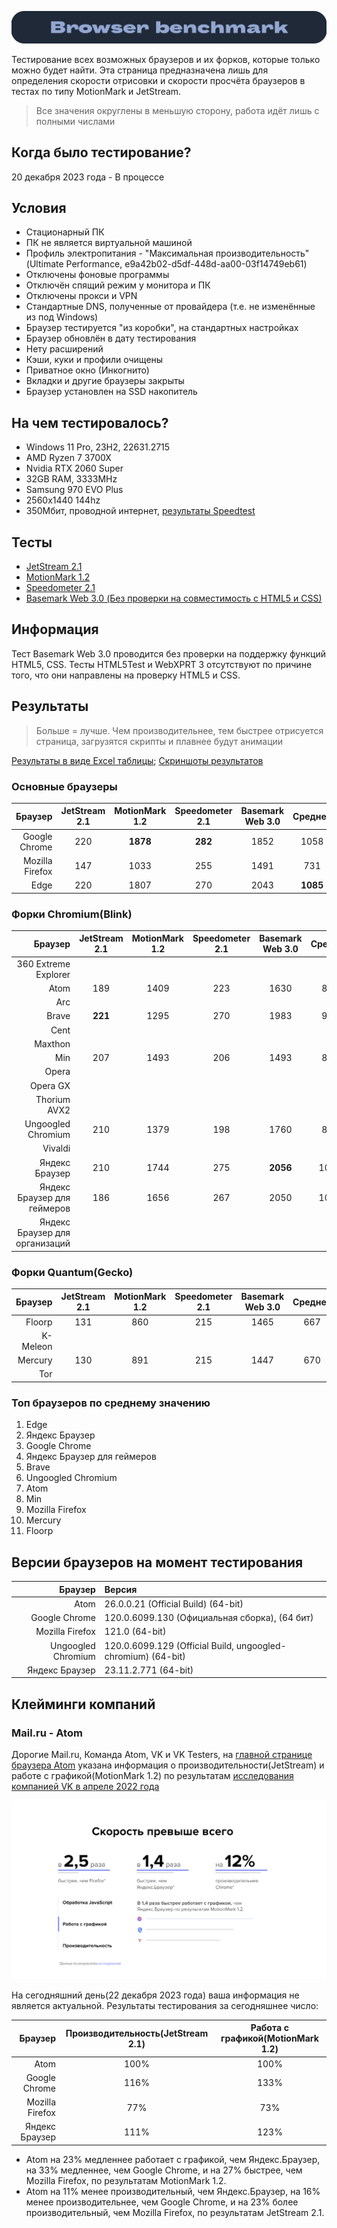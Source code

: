 ![Windows Section](https://github.com/xtcorp/browser-benchmark-results/blob/main/images/BrowserBench.png)

Тестирование всех возможных браузеров и их форков, которые только можно будет найти. Эта страница предназначена лишь для определения скорости отрисовки и скорости просчёта браузеров в тестах по типу MotionMark и JetStream.

> Все значения округлены в меньшую сторону, работа идёт лишь с полными числами

## Когда было тестирование?
20 декабря 2023 года - В процессе

## Условия
- Стационарный ПК
- ПК не является виртуальной машиной
- Профиль электропитания - "Максимальная производительность"(Ultimate Performance,  e9a42b02-d5df-448d-aa00-03f14749eb61)
- Отключены фоновые программы
- Отключён спящий режим у монитора и ПК
- Отключены прокси и VPN
- Стандартные DNS, полученные от провайдера (т.е. не изменённые из под Windows)
- Браузер тестируется "из коробки", на стандартных настройках
- Браузер обновлён в дату тестирования
- Нету расширений
- Кэши, куки и профили очищены
- Приватное окно (Инкогнито)
- Вкладки и другие браузеры закрыты
- Браузер установлен на SSD накопитель

## На чем тестировалось?
- Windows 11 Pro, 23H2, 22631.2715
- AMD Ryzen 7 3700X
- Nvidia RTX 2060 Super
- 32GB RAM, 3333MHz
- Samsung 970 EVO Plus
- 2560x1440 144hz
- 350Мбит, проводной интернет, [результаты Speedtest](https://github.com/xtcorp/browser-benchmark-results/blob/main/images/Speedtest.png)

## Тесты
- [JetStream 2.1](https://browserbench.org/JetStream/)
- [MotionMark 1.2](https://browserbench.org/MotionMark1.2/)
- [Speedometer 2.1](https://browserbench.org/Speedometer2.1/)
- [Basemark Web 3.0 (Без проверки на совместимость с HTML5 и CSS)](https://web.basemark.com/)

## Информация
Тест Basemark Web 3.0 проводится без проверки на поддержку функций HTML5, CSS. Тесты HTML5Test и WebXPRT 3 отсутствуют по причине того, что они направлены на проверку HTML5 и CSS.

## Результаты
> Больше = лучше. Чем производительнее, тем быстрее отрисуется страница, загрузятся скрипты и плавнее будут анимации

[Результаты в виде Excel таблицы](https://github.com/xtcorp/browser-benchmark-results/blob/c4a3f871db1915afd184928670f1b98116f28a7b/files/browser-benchmark-results.xlsx);
[Скриншоты результатов](https://github.com/xtcorp/browser-benchmark-results/tree/c4a3f871db1915afd184928670f1b98116f28a7b/images/Browser%20Benchmark%20Results)


### Основные браузеры
| Браузер | JetStream 2.1 | MotionMark 1.2 | Speedometer 2.1 | Basemark Web 3.0 | Среднее |
|          ---: |     :---:      |     :---:      |     :---:      |     :---:      |     :---:      |
| Google Chrome | 220 | **1878** | **282** | 1852 | 1058 |
| Mozilla Firefox | 147 | 1033 | 255 | 1491 | 731 |
| Edge | 220 | 1807 | 270 | 2043 | **1085** |

### Форки Chromium(Blink)
| Браузер | JetStream 2.1 | MotionMark 1.2 | Speedometer 2.1 | Basemark Web 3.0 | Среднее |
|          ---: |     :---:      |     :---:      |     :---:      |     :---:      |     :---:      |
| 360 Extreme Explorer |  |  |  |  |  |
| Atom | 189 | 1409 | 223 | 1630 | 862 |
| Arc |  |  |  |  |  |
| Brave | **221** | 1295 | 270 | 1983 | 942 |
| Cent |  |  |  |  |  |
| Maxthon |  |  |  |  |  |
| Min | 207 | 1493 | 206 | 1493 | 849 |
| Opera |  |  |  |  |  |
| Opera GX |  |  |  |  |  |
| Thorium AVX2 |  |  |  |  |  |
| Ungoogled Chromium | 210 | 1379 | 198 | 1760 | 886 |
| Vivaldi |  |  |  |  |  |
| Яндекс Браузер | 210 | 1744 | 275 | **2056** | 1071 |
| Яндекс Браузер для геймеров | 186 | 1656 | 267 | 2050 | 1039 |
| Яндекс Браузер для организаций |  |  |  |  |  |

### Форки Quantum(Gecko)
| Браузер | JetStream 2.1 | MotionMark 1.2 | Speedometer 2.1 | Basemark Web 3.0 | Среднее |
|          ---: |     :---:      |     :---:      |     :---:      |     :---:      |     :---:      |
| Floorp | 131 | 860 | 215 | 1465 | 667 |
| K-Meleon |  |  |  |  |  |
| Mercury | 130 | 891 | 215 | 1447 | 670 |
| Tor |  |  |  |  |  |

### Топ браузеров по среднему значению
1. Edge
2. Яндекс Браузер
3. Google Chrome
4. Яндекс Браузер для геймеров
5. Brave
6. Ungoogled Chromium
7. Atom
8. Min
9. Mozilla Firefox
10. Mercury
11. Floorp

## Версии браузеров на момент тестирования
| Браузер | Версия |
|          ---: | :---          |
| Atom | 26.0.0.21 (Official Build) (64-bit) |
| Google Chrome | 120.0.6099.130 (Официальная сборка), (64 бит) |
| Mozilla Firefox | 121.0 (64-bit) |
| Ungoogled Chromium | 120.0.6099.129 (Official Build, ungoogled-chromium) (64-bit) |
| Яндекс Браузер | 23.11.2.771 (64-bit) |


## Клейминги компаний
### Mail.ru - Atom
Дорогие Mail.ru, Команда Atom, VK и VK Testers, на [главной странице браузера Atom](https://browser.ru/) указана информация о производительности(JetStream) и работе с графикой(MotionMark 1.2) по результатам [исследования компанией VK в апреле 2022 года](https://browser.ru/benchmark/atom.pdf)

![Atom VK benchmark results](https://github.com/xtcorp/browser-benchmark-results/blob/main/images/Atom_VK_benchmark_results.png)

На сегодняшний день(22 декабря 2023 года) ваша информация не является актуальной. Результаты тестирования за сегодняшнее число:

| Браузер | Производительность(JetStream 2.1) | Работа с графикой(MotionMark 1.2) |
|          ---: |     :---:      |     :---:      |
| Atom | 100% | 100% |
| Google Chrome | 116% | 133% |
| Mozilla Firefox | 77% | 73% |
| Яндекс Браузер | 111% | 123% |

- Atom на 23% медленнее работает с графикой, чем Яндекс.Браузер, на 33% медленнее, чем Google Chrome, и на 27% быстрее, чем Mozilla Firefox, по результатам MotionMark 1.2.
- Atom на 11% менее производительный, чем Яндекс.Браузер, на 16% менее
производительнее, чем Google Chrome, и на 23% более производительный, чем Mozilla Firefox, по результатам JetStream 2.1.